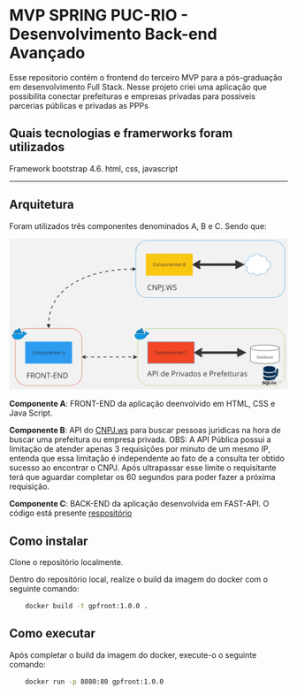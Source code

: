 # MVP SPRING PUC-RIO - Desenvolvimento Back-end Avançado

Esse repositorio contém o frontend do terceiro MVP para a pós-graduação em desenvolvimento Full Stack.
Nesse projeto criei uma aplicação que possibilita conectar prefeituras e empresas privadas para
possiveis parcerias públicas e privadas as PPPs

## Quais tecnologias e framerworks foram utilizados

Framework bootstrap 4.6.
html, css, javascript

---

## Arquitetura

Foram utilizados três componentes denominados A, B e C. Sendo que:

<img src="/img/DiagramaAplicacao.jpg">

**Componente A**: FRONT-END da aplicação deenvolvido em HTML, CSS e Java Script.

**Componente B**: API do [CNPJ.ws](https://www.cnpj.ws/) para buscar pessoas juridicas na hora de buscar uma prefeitura ou empresa privada. OBS: A API Pública possui a limitação de atender apenas 3 requisições por minuto de um mesmo IP, entenda que essa limitação é independente ao fato de a consulta ter obtido sucesso ao encontrar o CNPJ. Após ultrapassar esse limite o requisitante terá que aguardar completar os 60 segundos para poder fazer a próxima requisição.

**Componente C**: BACK-END da aplicação desenvolvida em FAST-API. O código está presente [respositório](https://github.com/mmoreirabraga/gpapi)

## Como instalar

Clone o repositório localmente.

Dentro do repositório local, realize o build da imagem do docker com o seguinte comando:

```bash
    docker build -t gpfront:1.0.0 .
```

## Como executar

Após completar o build da imagem do docker, execute-o o seguinte comando:

```bash
    docker run -p 8080:80 gpfront:1.0.0
```
